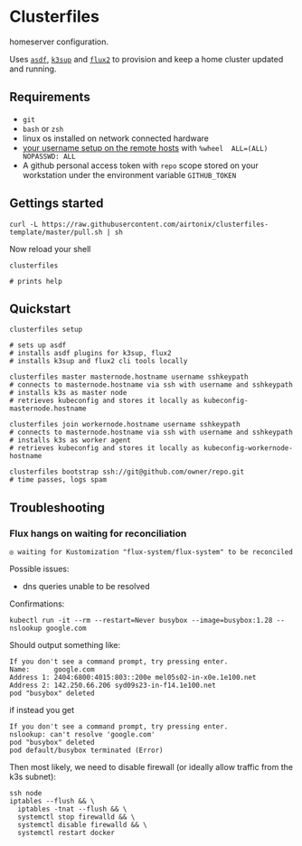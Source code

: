 # Clusterfiles

homeserver configuration.

Uses [`asdf`](https://github.com/asdf-vm/asdf), [`k3sup`](k3sup)  and [`flux2`](https://fluxcd.io/) to provision and keep a home cluster updated and running.

## Requirements

- `git`
- `bash` or `zsh`
- linux os installed on network connected hardware
- [your username setup on the remote hosts](https://github.com/alexellis/k3sup/issues/298) with `%wheel  ALL=(ALL)       NOPASSWD: ALL`
- A github personal access token with `repo` scope stored on your workstation under the environment variable `GITHUB_TOKEN`


## Gettings started

```shell
curl -L https://raw.githubusercontent.com/airtonix/clusterfiles-template/master/pull.sh | sh
```

Now reload your shell

```shell
clusterfiles

# prints help
```

## Quickstart


```shell
clusterfiles setup

# sets up asdf
# installs asdf plugins for k3sup, flux2
# installs k3sup and flux2 cli tools locally

clusterfiles master masternode.hostname username sshkeypath
# connects to masternode.hostname via ssh with username and sshkeypath
# installs k3s as master node
# retrieves kubeconfig and stores it locally as kubeconfig-masternode.hostname

clusterfiles join workernode.hostname username sshkeypath
# connects to masternode.hostname via ssh with username and sshkeypath
# installs k3s as worker agent
# retrieves kubeconfig and stores it locally as kubeconfig-workernode-hostname

clusterfiles bootstrap ssh://git@github.com/owner/repo.git
# time passes, logs spam
```


## Troubleshooting

### Flux hangs on waiting for reconciliation

```
◎ waiting for Kustomization "flux-system/flux-system" to be reconciled
```

Possible issues:
- dns queries unable to be resolved

Confirmations:

```shell
kubectl run -it --rm --restart=Never busybox --image=busybox:1.28 -- nslookup google.com
```

Should output something like:

```
If you don't see a command prompt, try pressing enter.
Name:      google.com
Address 1: 2404:6800:4015:803::200e mel05s02-in-x0e.1e100.net
Address 2: 142.250.66.206 syd09s23-in-f14.1e100.net
pod "busybox" deleted
```

if instead you get

```
If you don't see a command prompt, try pressing enter.
nslookup: can't resolve 'google.com'
pod "busybox" deleted
pod default/busybox terminated (Error)
```

Then most likely, we need to disable firewall (or ideally allow traffic from the k3s subnet):

```shell
ssh node
iptables --flush && \
  iptables -tnat --flush && \
  systemctl stop firewalld && \
  systemctl disable firewalld && \
  systemctl restart docker
```
